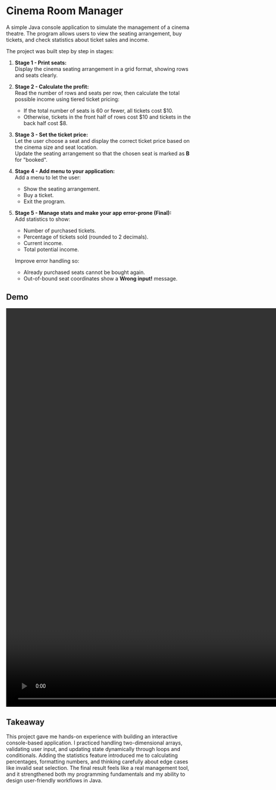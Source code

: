 # Cinema Room Manager

A simple Java console application to simulate the management of a cinema theatre. The program allows users to view the seating arrangement, buy tickets, and check statistics about ticket sales and income.

The project was built step by step in stages:

1. **Stage 1 - Print seats:**  
   Display the cinema seating arrangement in a grid format, showing rows and seats clearly.

2. **Stage 2 - Calculate the profit:**  
   Read the number of rows and seats per row, then calculate the total possible income using tiered ticket pricing:
    - If the total number of seats is 60 or fewer, all tickets cost $10.
    - Otherwise, tickets in the front half of rows cost $10 and tickets in the back half cost $8.

3. **Stage 3 - Set the ticket price:**  
   Let the user choose a seat and display the correct ticket price based on the cinema size and seat location.  
   Update the seating arrangement so that the chosen seat is marked as **B** for "booked".

4. **Stage 4 - Add menu to your application:**  
   Add a menu to let the user:
    - Show the seating arrangement.
    - Buy a ticket.
    - Exit the program.

5. **Stage 5 - Manage stats and make your app error-prone (Final):**  
   Add statistics to show:
    - Number of purchased tickets.
    - Percentage of tickets sold (rounded to 2 decimals).
    - Current income.
    - Total potential income.
        
   Improve error handling so:
    - Already purchased seats cannot be bought again.
    - Out-of-bound seat coordinates show a **Wrong input!** message.

## Demo

<video width="1920" height="1080" align="center" src="https://github.com/user-attachments/assets/b58284b3-2630-4c9b-a3c8-73446bb2ee4d"></video>

## Takeaway

This project gave me hands-on experience with building an interactive console-based application. I practiced handling two-dimensional arrays, validating user input, and updating state dynamically through loops and conditionals. Adding the statistics feature introduced me to calculating percentages, formatting numbers, and thinking carefully about edge cases like invalid seat selection. The final result feels like a real management tool, and it strengthened both my programming fundamentals and my ability to design user-friendly workflows in Java.
